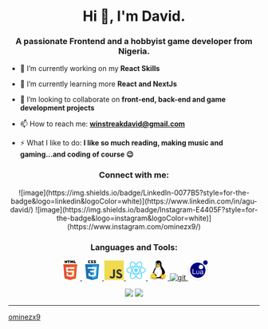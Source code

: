 <h1 align="center">Hi 👋, I'm David.</h1>
<h3 align="center">A passionate Frontend and a hobbyist game developer from Nigeria.</h3>

- 🔭 I’m currently working on my **React Skills**

- 🌱 I’m currently learning more **React and NextJs**

- 👯 I’m looking to collaborate on **front-end, back-end and game development projects**

- 📫 How to reach me: **winstreakdavid@gmail.com**

- ⚡ What I like to do: **I like so much reading, making music and gaming...and coding of course 😉**

<h3 align="center">Connect with me:</h3>
<div align="center">
![image](https://img.shields.io/badge/LinkedIn-0077B5?style=for-the-badge&logo=linkedin&logoColor=white)](https://www.linkedin.com/in/agu-david/)
![image](https://img.shields.io/badge/Instagram-E4405F?style=for-the-badge&logo=instagram&logoColor=white)](https://www.instagram.com/ominezx9/)
</div>

<h3 align="center">Languages and Tools:</h3>

<p align="center"> 
  <a href="https://www.w3.org/html/" target="_blank"> 
    <img src="https://raw.githubusercontent.com/devicons/devicon/master/icons/html5/html5-original-wordmark.svg" alt="html5" width="40" height="40"/> 
  </a>
  <a href="https://www.w3schools.com/css/" target="_blank"> 
    <img src="https://raw.githubusercontent.com/devicons/devicon/master/icons/css3/css3-original-wordmark.svg" alt="css3" width="40" height="40"/> 
  </a>  
  <a href="https://developer.mozilla.org/en-US/docs/Web/JavaScript" target="_blank"> 
    <img src="https://raw.githubusercontent.com/devicons/devicon/master/icons/javascript/javascript-original.svg" alt="javascript" width="40" height="40"/> 
  </a> 
  <a href="https://react.dev/" target="_blank"> 
    <img src="https://raw.githubusercontent.com/devicons/devicon/master/icons/react/react-original.svg" alt="react" width="40" height="40"/> 
  </a> 
  <a href="https://www.linux.org/" target="_blank"> 
    <img src="https://raw.githubusercontent.com/devicons/devicon/master/icons/linux/linux-original.svg" alt="linux" width="40" height="40"/> 
  </a> 
  <a href="https://git-scm.com/" target="_blank"> 
    <img src="https://www.vectorlogo.zone/logos/git-scm/git-scm-icon.svg" alt="git" width="40" height="40"/> 
  </a>
  <a href="https://www.lua.org/" target="_blank"> 
    <img src="https://raw.githubusercontent.com/devicons/devicon/master/icons/lua/lua-original.svg" alt="react" width="40" height="40"/> 
  </a> 
</p>

<p align= "center">
  <img height= "150" src="https://github-readme-stats.vercel.app/api?username=ominezX9&theme=react&show_icons=true&include_all_commits=true" />
  <img height= "150" src="https://github-readme-stats.vercel.app/api/top-langs/?username=ominezX9&theme=react&layout=compact" />
</p>

------

[ominezx9](https://github.com/ominezX9)
